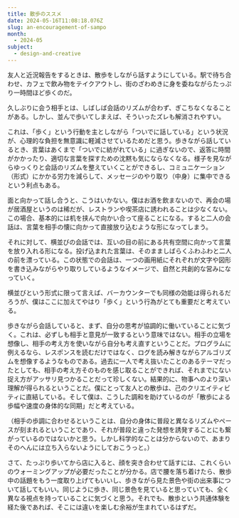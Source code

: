 ```yaml
---
title: 散歩のススメ
date: 2024-05-16T11:08:18.076Z
slug: an-encouragement-of-sampo
month:
  - 2024-05
subject:
  - design-and-creative
---
```

友人と近況報告をするときは、散歩をしながら話すようにしている。駅で待ち合わせ、カフェで飲み物をテイクアウトし、街のざわめきに身を委ねながらたっぷり一時間ほど歩くのだ。

久しぶりに会う相手とは、しばしば会話のリズムが合わず、ぎこちなくなることがある。しかし、並んで歩いてしまえば、そういったズレも解消されやすい。

これは、「歩く」という行動を主としながら「ついでに話している」という状況が、心理的な負担を無意識に軽減させているためだと思う。歩きながら話しているとき、言葉はあくまで「ついでに紡がれている」に過ぎないので、返答に時間がかかったり、適切な言葉を探すための沈黙も気にならなくなる。様子を見ながらゆっくりと会話のリズムを整えていくことができるし、コミュニケーション（形式）にかかる労力を減らして、メッセージのやり取り（中身）に集中できるという利点もある。

面と向かって話し合うと、こうはいかない。僕はお酒を飲まないので、再会の場が居酒屋というのは稀だが、レストランや喫茶店に誘われることは少なくない。この場合、基本的には机を挟んで向かい合って座ることになる。すると二人の会話は、言葉を相手の懐に向かって直接放り込むような形になってしまう。

それに対して、横並びの会話では、互いの目の前にある共有空間に向かって言葉を放り入れる形になる。投げ込まれた言葉は、そのまましばらくふわふわと二人の前を漂っている。この状態での会話は、一つの画用紙にそれぞれが文字や図形を書き込みながらやり取りしているようなイメージで、自然と共創的な営みになっていく。

横並びという形式に限って言えば、バーカウンターでも同様の効能は得られるだろうが、僕はここに加えてやはり「歩く」という行為がとても重要だと考えている。

歩きながら会話していると、まず、自分の思考が協調的に働いていることに気づく。これは、必ずしも相手と意見が一致するという意味ではない。相手の立場を想像し、相手の考え方を使いながら自分も考え直すということだ。プログラムに例えるなら、レスポンスを読むだけではなく、ログを読み解きながらアルゴリズムを想像するようなものである。過去に一人で考え抜いたことのあるテーマだったとしても、相手の考え方そのものを感じ取ることができれば、それまでにない捉え方がアッサリ見つかることだって珍しくない。結果的に、物事へのより深い理解が得られるということだ。僕にとって友人との散歩は、己のクリエイティビティに直結している。そして僕は、こうした調和を助けているのが「散歩による歩幅や速度の身体的な同期」だと考えている。

（相手の歩調に合わせるということは、自分の身体に普段と異なるリズムやペースが刻まれるということであり、それが普段と違った発想を誘発することにも繋がっているのではないかと思う。しかし科学的なことは分からないので、あまりそのへんには立ち入らないようにしておこうっと。）

さて、たっぷり歩いてから店に入ると、顔を突き合わせて話すには、これくらいのウォーミングアップが必要だったことが分かる。店で腰を落ち着けたら、散歩中の話題をもう一度取り上げてもいいし、歩きながら見た景色や街の出来事について話してもいい。同じように歩き、同じ景色を見ていると思っていても、全く異なる視点を持っていることに気づくと思う。それでも、散歩という共通体験を経た後であれば、そこには違いを楽しむ余裕が生まれているはずだ。